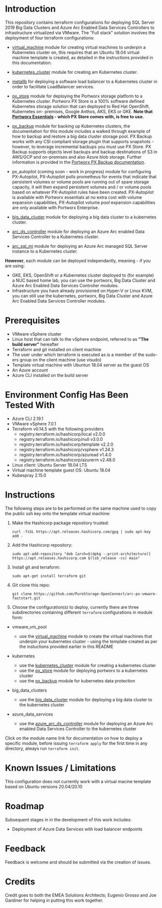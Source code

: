 # Introduction

This repository contains terraform configurations for deploying SQL Server 2019 Big Data Clusters and Azure Arc Enabled Data Services Controllers to infrastructure 
virtualized via VMware. The "Full stack" solution involves the deployment of four terraform configurations:

- [virtual_machine](https://github.com/chrisadkin/Arc-PX-VMware-Faststart/blob/main/vmware_vm_pool/README.md) module for creating 
  virtual machines to underpin a Kubernetes cluster on, this requires that an Ubuntu 18.04 virtual machine template is created, as detailed in the instructions provided
  in this documentation. 

- [kubernetes_cluster](https://github.com/chrisadkin/Arc-PX-VMware-Faststart/blob/main/kubernetes_cluster/README.md) module for creating am 
  Kubernetes cluster.
  
- [metallb](https://github.com/chrisadkin/Arc-PX-VMware-Faststart/blob/main/kubernetes_addons/modules/metallb/README.md) for deploying a software load balancer to a
  Kubernetes cluster in order to facilitate LoadBalancer services.

- [px_store](https://github.com/chrisadkin/Arc-PX-VMware-Faststart/blob/main/kubernetes_addons/modules/px_store/README.md) module for deploying the Portworx 
  storage platform to a Kubernetes cluster. Portworx PX Store is a 100% software defined Kubernetes storage solution that can deployed to Red Hat OpenShift, Kubernetes on-
  premises, Google Anthos, AKS, EKS or GKE. 
  **Note that [Portworx Essentials](https://docs.portworx.com/concepts/portworx-essentials/) - which PX Store comes with, is free to use.**
  
- [px_backup](https://github.com/chrisadkin/Arc-PX-VMware-Faststart/blob/main/kubernetes_addons/modules/px_backup/README.md) module for backing up Kubernetes clusters,
  the documentation for this module includes a walked through example of how to backup and restore a big data cluster storage pool. PX Backup works with any CSI compliant
  storage plugin that supports snapshots - however, to leverage incremental backups you must use PX Store. PX Backup supports objects level backups and backup destinations of S3 
  in AWS/GCP and on-premises and also Azure blob storage. Further information is provided in the [Portworx PX Backup documentation](https://portworx.com/products/px-backup/).
  
- px_autopilot (coming soon - work in progress) module for configuring PX-Autopilot, PX-Autopilot polls prometheus for events that indicate that persistent volumes or volume
  pools are running out of spare storage capacity, it will then expand persistent volumes and / or volume pools based on whatever PX-Autopilot rules  have been created.
  PX-Autopilot is available with Portworx essentials at no extra cost with volume expansion capabilities, PX-Autopilot volume *pool* expansion capabilities are only available
  with Portworx Enterprise.
  
- [big_data_cluster](https://github.com/chrisadkin/Arc-PX-VMware-Faststart/blob/main/big_data_clusters/modules/big_data_cluster/README.md) module for deploying
  a big data cluster to a kubernetes cluster.
  
- [arc_ds_controller](https://github.com/chrisadkin/Arc-PX-VMware-Faststart/blob/main/azure_data_services/modules/arc_ds_controller/README.md) module
  for deploying an Azure Arc enabled Data Services Controller to a Kubernetes cluster.

- [arc_sql_mi](https://github.com/chrisadkin/Arc-PX-VMware-Faststart/blob/main/azure_arc_data_services/modules/arc_sql_mi/README.md) module
  for deploying an Azure Arc managed SQL Server instance to a Kubernetes cluster.

**However**, each module can be deployed independantly, meaning - if you are using:

- GKE, EKS, OpenShift or a Kubernetes cluster deployed to (for example) a NUC based home lab, you can use the portworx, Big Data Cluster and Azure Arc Enabled Data
  Services Controller modules.
- Infrastructure you have already provisioned on Hyper-V or Linux KVM, you can still use the kubernetes, portworx, Big Data Cluster and Azure Arc Enabled Data Services
  Controller modules.  

# Prerequisites

- VMware vSphere cluster
- Linux host that can talk to the vSphere endpoint, referred to as **"The build server"** hereafter 
- Terraform and git installed on client machine
- The user under which terraform is executed as is a member of the sudo-ers group on the client machine (use visudo)
- Template virtual machine with Ubuntun 18.04 server as the guest OS
- An Azure account
- Azure CLI installed on the build server
  
# Environment Config Has Been Tested With

- Azure CLI 2.19.1 
- VMware vSphere 7.0.1
- Terraform v0.14.5 with the following providers
  - registry.terraform.io/hashicorp/local v2.0.0
  - registry.terraform.io/hashicorp/null v3.0.0
  - registry.terraform.io/hashicorp/template v2.2.0
  - registry.terraform.io/hashicorp/vsphere v1.24.3
  - registry.terraform.io/hashicorp/azuread v1.4.0
  - registry.terraform.io/hashicorp/azurerm v2.48.0
- Linux client: Ubuntu Server 18.04 LTS
- Virtual machine template guest OS: Ubuntu 18.04
- Kubespray 2.15.0

# Instructions

The following steps are to be performed on the same machine used to copy the public ssh key onto the template virtual machine:

1. Make the Hashicorp package repository trusted:

   `curl -fsSL https://apt.releases.hashicorp.com/gpg | sudo apt-key add -`

2. Add the Hashicorp repository:

   `sudo apt-add-repository "deb [arch=$(dpkg --print-architecture)] https://apt.releases.hashicorp.com $(lsb_release -cs) main"`

3. Install git and terraform:

   `sudo apt-get install terraform git`

4. Git clone this repo:

   `git clone https://github.com/PureStorage-OpenConnect/arc-px-vmware-faststart.git`

5. Choose the configuration(s) to deploy, currently there are three subdirectories containing different `terraform` configurations in module form:

- vmware_vm_pool
  - use the [virtual_machine](https://github.com/chrisadkin/Arc-PX-VMware-Faststart/blob/main/vmware_vm_pool/README.md) module to create the virtual machines that underpin your kubernetes cluster - using the template created as per the instuctions provided earlier
    in this README 
  
- kubernetes
  - use the [kubernetes_cluster](https://github.com/chrisadkin/Arc-PX-VMware-Faststart/blob/main/kubernetes_cluster/README.md) module for creating a kubernetes cluster
  - use the [px_store](https://github.com/chrisadkin/Arc-PX-VMware-Faststart/blob/main/kubernetes_addons/modules/px_store/README.md) module for deploying portworx to a kubernetes cluster
  - use the [px_backup](https://github.com/chrisadkin/Arc-PX-VMware-Faststart/blob/main/kubernetes_addons/modules/px_backup/README.md) module for kubernetes data protection
  
- big_data_clusters
  - use the [big_data_cluster](https://github.com/chrisadkin/Arc-PX-VMware-Faststart/blob/main/azure_data_services/modules/big_data_cluster/README.md) module for deploying a big data cluster to the kubernetes cluster

- azure_data_services
  - use the [azure_arc_ds_controller](https://github.com/chrisadkin/Arc-PX-VMware-Faststart/blob/main/azure_data_services/modules/azure_arc_ds_controller/README.md) module for deploying an Azure Arc enabled Data Services Controller to the kubernetes cluster

Click on the module name link for documentation on how to deploy a specific module, before issuing `terraform apply` for the first time in any directory, always run `terraform init`. 

# Known Issues / Limitations

This configuration does not currently work with a virtual macine template based on Ubuntu versions 20.04/20.10

# Roadmap

Subsequent stages in in the development of this work includes:

- Deployment of Azure Data Services with load balancer endpoints

# Feedback
 
Feedback is welcome and should be submitted via the creation of issues.
 
# Credits 
Credit goes to both the EMEA Solutions Architects; Eugenio Grosso and Joe Gardiner for helping in putting this work together.
